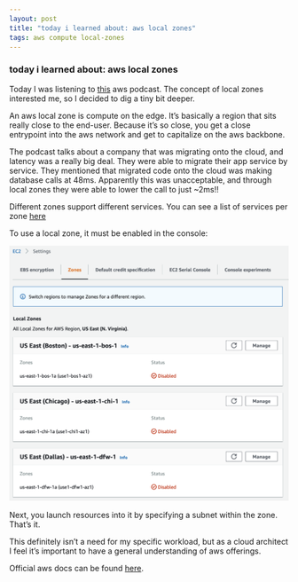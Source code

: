 ```yaml
---
layout: post
title: "today i learned about: aws local zones"
tags: aws compute local-zones
---
```

### today i learned about: aws local zones
Today I was listening to [this](https://aws.amazon.com/podcasts/482-introducing-aws-local-zones/) aws podcast. The concept of local zones interested me, so I decided to dig a tiny bit deeper.

An aws local zone is compute on the edge. It’s basically a region that sits really close to the end-user. Because it’s so close, you get a close entrypoint into the aws network and get to capitalize on the aws backbone.

The podcast talks about a company that was migrating onto the cloud, and latency was a really big deal. They were able to migrate their app service by service. They mentioned that migrated code onto the cloud was making database calls at 48ms. Apparently this was unacceptable, and through local zones they were able to lower the call to just ~2ms!!

Different zones support different services. You can see a list of services per zone [here](https://aws.amazon.com/about-aws/global-infrastructure/localzones/features/#AWS_Services)

To use a local zone, it must be enabled in the console:

![enable local zone](/assets/images/enable-local-zone.png)

Next, you launch resources into it by specifying a subnet within the zone. That’s it.

This definitely isn’t a need for my specific workload, but as a cloud architect I feel it’s important to have a general understanding of aws offerings.

Official aws docs can be found [here](https://docs.aws.amazon.com/AWSEC2/latest/UserGuide/using-regions-availability-zones.html#concepts-local-zones).
